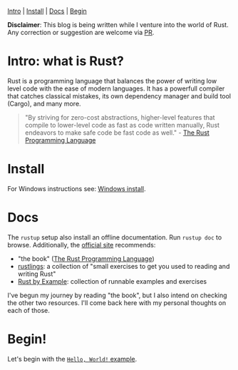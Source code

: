 
[Intro](#intro-what-is-rust) | [Install](#windows_install) | [Docs](#docs) | [Begin](#begin)

**Disclaimer**: This blog is being written while I venture into the world of Rust. Any correction or suggestion are welcome via [PR](https://github.com/SacuL/sacul.github.io).

# Intro: what is Rust?

Rust is a programming language that balances the power of writing low level code with the ease of modern languages. It has a powerfull compiler that catches classical mistakes, its own dependency manager and build tool (Cargo), and many more.

> "By striving for zero-cost abstractions, higher-level features that compile to lower-level code as fast as code written manually, Rust endeavors to make safe code be fast code as well." - [The Rust Programming Language](https://nostarch.com/Rust2018)


# Install

For Windows instructions see: [Windows install](windows_install).


# Docs

The `rustup` setup also install an offline documentation. Run `rustup doc` to browse. 
Additionally, the [official site](https://www.rust-lang.org/learn) recommends:
 - "the book" ([The Rust Programming Language](https://doc.rust-lang.org/book/))
 - [rustlings](https://github.com/rust-lang/rustlings/): a collection of "small exercises to get you used to reading and writing Rust"
 - [Rust by Example](https://doc.rust-lang.org/stable/rust-by-example/): collection of runnable examples and exercises
 
I've begun my journey by reading "the book", but I also intend on checking the other two resources. I'll come back here with my personal thoughts on each of those.

# Begin!

Let's begin with the [`Hello, World!` example](hello_world).

